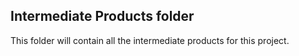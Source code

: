 ## Intermediate Products folder

This folder will contain all the intermediate products for this project.
